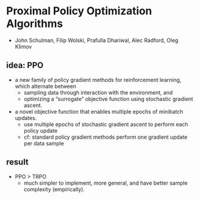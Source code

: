 # Proximal Policy Optimization Algorithms
* John Schulman, Filip Wolski, Prafulla Dhariwal, Alec Radford, Oleg Klimov

## idea: PPO
* a new family of policy gradient methods for reinforcement learning,
  which alternate between
  * sampling data through interaction with the environment, and
  * optimizing a “surrogate” objective function using stochastic gradient ascent.
* a novel objective function that enables multiple epochs of minibatch updates.
  * use multiple epochs of stochastic gradient ascent to perform each policy update
  * cf:  standard policy gradient methods perform one gradient update per data sample

## result
* PPO > TRPO
  * much simpler to implement, more general, and
    have better sample complexity (empirically).
